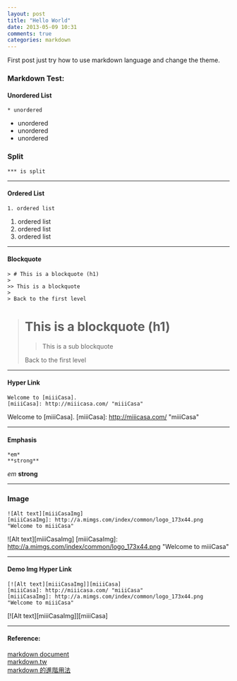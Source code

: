 ```yaml
---
layout: post
title: "Hello World"
date: 2013-05-09 10:31
comments: true
categories: markdown
---
```


First post just try how to use markdown language and change the theme.

### Markdown Test:

#### Unordered List
	* unordered
* unordered
* unordered
* unordered

### Split
	*** is split
***

#### Ordered List
	1. ordered list
1. ordered list
2. ordered list
3. ordered list

***

#### Blockquote
	> # This is a blockquote (h1)
	>
	>> This is a blockquote
	>
	> Back to the first level
> # This is a blockquote (h1)
>
>> This is a sub blockquote
>
> Back to the first level

***

#### Hyper Link
	Welcome to [miiiCasa].
	[miiiCasa]: http://miiicasa.com/ "miiiCasa"
Welcome to [miiiCasa].
[miiiCasa]: http://miiicasa.com/ "miiiCasa"

***

#### Emphasis
	*em*
	**strong**
*em*
**strong**

***

### Image
	![Alt text][miiiCasaImg]
	[miiiCasaImg]: http://a.mimgs.com/index/common/logo_173x44.png "Welcome to miiiCasa"
![Alt text][miiiCasaImg]
[miiiCasaImg]: http://a.mimgs.com/index/common/logo_173x44.png "Welcome to miiiCasa"

***

#### Demo Img Hyper Link
	[![Alt text][miiiCasaImg]][miiiCasa]
	[miiiCasa]: http://miiicasa.com/ "miiiCasa"
	[miiiCasaImg]: http://a.mimgs.com/index/common/logo_173x44.png "Welcome to miiiCasa"
[![Alt text][miiiCasaImg]][miiiCasa]

***

#### Reference:  
[markdown document]  
[markdown.tw]  
[markdown 的進階用法]

[markdown.tw]: http://markdown.tw/ "markdown.tw"
[markdown 的進階用法]: http://learn.cute.edu.tw/modl/help.php?file=advanced_markdown.html "proMarkdown"
[markdown document]: http://daringfireball.net/projects/markdown/ "By JOHN GRUBER"


